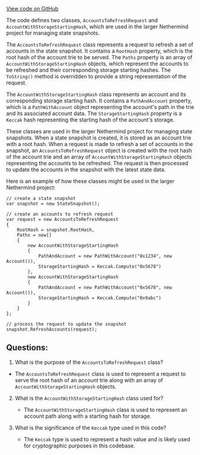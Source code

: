 [View code on GitHub](https://github.com/nethermindeth/nethermind/Nethermind.State/Snap/AccountsToRefreshRequest.cs)

The code defines two classes, `AccountsToRefreshRequest` and `AccountWithStorageStartingHash`, which are used in the larger Nethermind project for managing state snapshots. 

The `AccountsToRefreshRequest` class represents a request to refresh a set of accounts in the state snapshot. It contains a `RootHash` property, which is the root hash of the account trie to be served. The `Paths` property is an array of `AccountWithStorageStartingHash` objects, which represent the accounts to be refreshed and their corresponding storage starting hashes. The `ToString()` method is overridden to provide a string representation of the request.

The `AccountWithStorageStartingHash` class represents an account and its corresponding storage starting hash. It contains a `PathAndAccount` property, which is a `PathWithAccount` object representing the account's path in the trie and its associated account data. The `StorageStartingHash` property is a `Keccak` hash representing the starting hash of the account's storage.

These classes are used in the larger Nethermind project for managing state snapshots. When a state snapshot is created, it is stored as an account trie with a root hash. When a request is made to refresh a set of accounts in the snapshot, an `AccountsToRefreshRequest` object is created with the root hash of the account trie and an array of `AccountWithStorageStartingHash` objects representing the accounts to be refreshed. The request is then processed to update the accounts in the snapshot with the latest state data.

Here is an example of how these classes might be used in the larger Nethermind project:

```
// create a state snapshot
var snapshot = new StateSnapshot();

// create an accounts to refresh request
var request = new AccountsToRefreshRequest
{
    RootHash = snapshot.RootHash,
    Paths = new[]
    {
        new AccountWithStorageStartingHash
        {
            PathAndAccount = new PathWithAccount("0x1234", new Account()),
            StorageStartingHash = Keccak.Compute("0x5678")
        },
        new AccountWithStorageStartingHash
        {
            PathAndAccount = new PathWithAccount("0x5678", new Account()),
            StorageStartingHash = Keccak.Compute("0x9abc")
        }
    }
};

// process the request to update the snapshot
snapshot.RefreshAccounts(request);
```
## Questions: 
 1. What is the purpose of the `AccountsToRefreshRequest` class?
   - The `AccountsToRefreshRequest` class is used to represent a request to serve the root hash of an account trie along with an array of `AccountWithStorageStartingHash` objects.

2. What is the `AccountWithStorageStartingHash` class used for?
   - The `AccountWithStorageStartingHash` class is used to represent an account path along with a starting hash for storage.

3. What is the significance of the `Keccak` type used in this code?
   - The `Keccak` type is used to represent a hash value and is likely used for cryptographic purposes in this codebase.